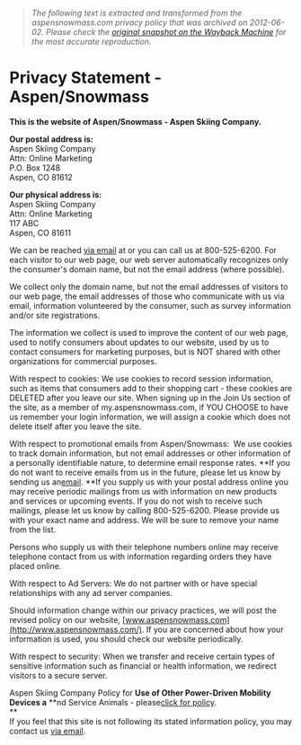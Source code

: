 > *The following text is extracted and transformed from the aspensnowmass.com privacy policy that was archived on 2012-06-02. Please check the [original snapshot on the Wayback Machine](https://web.archive.org/web/20120602070337id_/http%3A//www.aspensnowmass.com/privacy) for the most accurate reproduction.*

# Privacy Statement - Aspen/Snowmass

**This is the website of Aspen/Snowmass - Aspen Skiing Company.**

**Our postal address is:**  
Aspen Skiing Company  
Attn: Online Marketing  
P.O. Box 1248  
Aspen, CO 81612

**Our physical address is:**  
Aspen Skiing Company  
Attn: Online Marketing  
117 ABC  
Aspen, CO 81611

We can be reached [via email](mailto:webmaster@aspensnowmass.com) at or you can call us at 800-525-6200. For each visitor to our web page, our web server automatically recognizes only the consumer's domain name, but not the email address (where possible). 

We collect only the domain name, but not the email addresses of visitors to our web page, the email addresses of those who communicate with us via email, information volunteered by the consumer, such as survey information and/or site registrations. 

The information we collect is used to improve the content of our web page, used to notify consumers about updates to our website, used by us to contact consumers for marketing purposes, but is NOT shared with other organizations for commercial purposes. 

With respect to cookies: We use cookies to record session information, such as items that consumers add to their shopping cart - these cookies are DELETED after you leave our site. When signing up in the Join Us section of the site, as a member of my.aspensnowmass.com, if YOU CHOOSE to have us remember your login information, we will assign a cookie which does not delete itself after you leave the site. 

With respect to promotional emails from Aspen/Snowmass:  We use cookies to track domain information, but not email addresses or other information of a personally identifiable nature, to determine email response rates. **If you do not want to receive emails from us in the future, please let us know by sending us an[email](mailto:webmaster@aspensnowmass.com). **If you supply us with your postal address online you may receive periodic mailings from us with information on new products and services or upcoming events. If you do not wish to receive such mailings, please let us know by calling 800-525-6200. Please provide us with your exact name and address. We will be sure to remove your name from the list. 

Persons who supply us with their telephone numbers online may receive telephone contact from us with information regarding orders they have placed online. 

With respect to Ad Servers: We do not partner with or have special relationships with any ad server companies. 

Should information change within our privacy practices, we will post the revised policy on our website, [www.aspensnowmass.com](http://www.aspensnowmass.com/). If you are concerned about how your information is used, you should check our website periodically. 

With respect to security: When we transfer and receive certain types of sensitive information such as financial or health information, we redirect visitors to a secure server. 

Aspen Skiing Company Policy for **Use of Other Power-Driven Mobility Devices a** **nd Service Animals - please[click for policy](http://www.aspensnowmass.com/images/OPDMDS.pdf).  
**  
If you feel that this site is not following its stated information policy, you may contact us [via email](mailto:webmaster@aspensnowmass.com).
